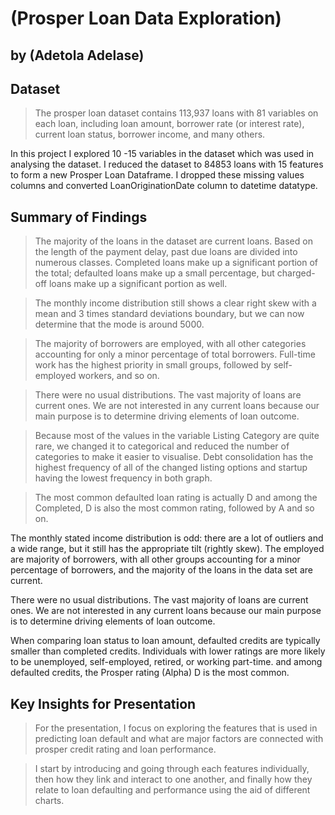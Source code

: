 # (Prosper Loan Data Exploration)
## by (Adetola Adelase)


## Dataset
> The prosper loan dataset contains 113,937 loans with 81 variables on each loan, including loan amount, borrower rate (or interest rate), current loan status, borrower income, and many others.

In this project I explored 10 -15 variables in the dataset which was used in analysing the dataset. I reduced the dataset to 84853 loans with 15 features to form a new Prosper Loan Dataframe. I dropped these missing values columns and converted LoanOriginationDate column to datetime datatype.


## Summary of Findings
> The majority of the loans in the dataset are current loans. Based on the length of the payment delay, past due loans are divided into numerous classes. Completed loans make up a significant portion of the total; defaulted loans make up a small percentage, but charged-off loans make up a significant portion as well.

> The monthly income distribution still shows a clear right skew with a mean and 3 times standard deviations boundary, but we can now determine that the mode is around 5000.

> The majority of borrowers are employed, with all other categories accounting for only a minor percentage of total borrowers. Full-time work has the highest priority in small groups, followed by self-employed workers, and so on.

> There were no usual distributions. The vast majority of loans are current ones. We are not interested in any current loans because our main purpose is to determine driving elements of loan outcome.

> Because most of the values in the variable Listing Category are quite rare, we changed it to categorical and reduced the number of categories to make it easier to visualise. Debt consolidation has the highest frequency of all of the changed listing options and startup having the lowest frequency in both graph.

> The most common defaulted loan rating is actually D and among the Completed, D is also the most common rating, followed by A and so on.

The monthly stated income distribution is odd: there are a lot of outliers and a wide range, but it still has the appropriate tilt (rightly skew). The employed are majority of borrowers, with all other groups accounting for a minor percentage of borrowers, and the majority of the loans in the data set are current.

There were no usual distributions. The vast majority of loans are current ones. We are not interested in any current loans because our main purpose is to determine driving elements of loan outcome.

When comparing loan status to loan amount, defaulted credits are typically smaller than completed credits. Individuals with lower ratings are more likely to be unemployed, self-employed, retired, or working part-time. and among defaulted credits, the Prosper rating (Alpha) D is the most common.


## Key Insights for Presentation
> For the presentation, I focus on exploring the features that is used in predicting loan default and what are major factors are connected with prosper credit rating and loan performance.

> I start by introducing and going through each features individually, then how they link and interact to one another, and finally how they relate to loan defaulting and performance using the aid of different charts.

